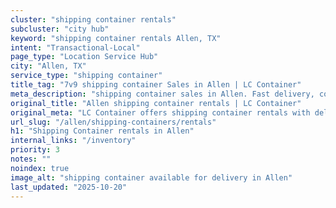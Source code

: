```yaml
---
cluster: "shipping container rentals"
subcluster: "city hub"
keyword: "shipping container rentals Allen, TX"
intent: "Transactional-Local"
page_type: "Location Service Hub"
city: "Allen, TX"
service_type: "shipping container"
title_tag: "7v9 shipping container Sales in Allen | LC Container"
meta_description: "shipping container sales in Allen. Fast delivery, competitive pricing. Serving shipping containers area. Quote ID: 6TW. Call (214) 524-4168 for your free quote today."
original_title: "Allen shipping container rentals | LC Container"
original_meta: "LC Container offers shipping container rentals with delivery in Allen, TX. Local. Fast quotes. Since 2003."
url_slug: "/allen/shipping-containers/rentals"
h1: "Shipping Container rentals in Allen"
internal_links: "/inventory"
priority: 3
notes: ""
noindex: true
image_alt: "shipping container available for delivery in Allen"
last_updated: "2025-10-20"
---
```


<!-- TODO: Add unique city/inventory copy, images, and internal links here. -->
